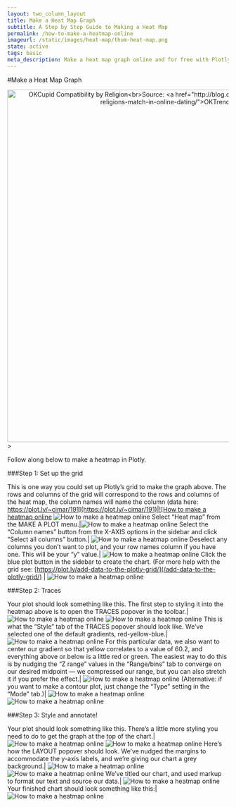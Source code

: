 ```yaml
---
layout: two_column_layout
title: Make a Heat Map Graph
subtitle: A Step by Step Guide to Making a Heat Map
permalink: /how-to-make-a-heatmap-online
imageurl: /static/images/heat-map/thum-heat-map.png
state: active
tags: basic
meta_description: Make a heat map graph online and for free with Plotly
---
```


#Make a Heat Map Graph

<div>
    <a href="https://plot.ly/~cimar/200/" target="_blank" title="OKCupid Compatibility by Religion&lt;br&gt;Source: &lt;a href=&quot;http://blog.okcupid.com/index.php/how-races-and-religions-match-in-online-dating/&quot;&gt;OKTrends, 2009&lt;/a&gt;" style="display: block; text-align: center;"><img src="https://plot.ly/~cimar/200.png" alt="OKCupid Compatibility by Religion&lt;br&gt;Source: &lt;a href=&quot;http://blog.okcupid.com/index.php/how-races-and-religions-match-in-online-dating/&quot;&gt;OKTrends, 2009&lt;/a&gt;" style="max-width: 100%;width: 800px;"  width="800" onerror="this.onerror=null;this.src='https://plot.ly/404.png';" /></a>
    <script data-plotly="cimar:200" src="https://plot.ly/embed.js" async></script>
</div>
>


Follow along below to make a heatmap in Plotly.

###Step 1: Set up the grid

This is one way you could set up Plotly’s grid to make the graph above. The rows and columns of the grid will correspond to the rows and columns of the heat map, the column names will name the column (data here: [https://plot.ly/~cimar/191](https://plot.ly/~cimar/191)|![How to make a heatmap online](/static/images/heat-map/image05.png) ![How to make a heatmap online](/static/images/heat-map/image05.png)
Select “Heat map” from the MAKE A PLOT menu.|![How to make a heatmap online](/static/images/heat-map/image06.png)
Select the “Column names” button from the X-AXIS options in the sidebar and click “Select all columns” button.| ![How to make a heatmap online](/static/images/heat-map/image10.png)
Deselect any columns you don’t want to plot, and your row names column if you have one. This will be your “y” value.| ![How to make a heatmap online](/static/images/heat-map/image02.png)
Click the blue plot button in the sidebar to create the chart.  (For more help with the grid see: [https://plot.ly/add-data-to-the-plotly-grid/](/add-data-to-the-plotly-grid/) | ![How to make a heatmap online](/static/images/heat-map/image07.png)

###Step 2: Traces

Your plot should look something like this.  The first step to styling it into the heatmap above is to open the TRACES popover in the toolbar.| ![How to make a heatmap online](/static/images/heat-map/image00.png) ![How to make a heatmap online](/static/images/heat-map/image12.png)
This is what the “Style” tab of the TRACES popover should look like. We’ve selected one of the default gradients, red-yellow-blue.| ![How to make a heatmap online](/static/images/heat-map/image14.png)
For this particular data, we also want to center our gradient so that yellow correlates to a value of 60.2, and everything above or below is a little red or green. The easiest way to do this is by nudging the “Z range” values in the “Range/bins” tab to converge on our desired midpoint  &#8212; we compressed our range, but you can also stretch it if you prefer the effect.| ![How to make a heatmap online](/static/images/heat-map/image03.png)
(Alternative: if you want to make a contour plot, just change the “Type” setting in the “Mode” tab.)| ![How to make a heatmap online](/static/images/heat-map/image13.png) ![How to make a heatmap online](/static/images/heat-map/image01.png)

###Step 3: Style and annotate!

Your plot should look something like this.  There’s a little more styling you need to do to get the graph at the top of the chart.| ![How to make a heatmap online](/static/images/heat-map/image16.png) ![How to make a heatmap online](/static/images/heat-map/image12.png)
Here’s how the LAYOUT popover should look. We’ve nudged the margins to accommodate the y-axis labels, and we’re giving our chart a grey background.| ![How to make a heatmap online](/static/images/heat-map/image11.png) ![How to make a heatmap online](/static/images/heat-map/image04.png)
We’ve titled our chart, and used markup to format our text and source our data.| ![How to make a heatmap online](/static/images/heat-map/image09.png)
Your finished chart should look something like this:| ![How to make a heatmap online](/static/images/heat-map/image15.png)
